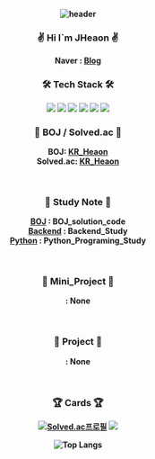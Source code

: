 <div style="font-weight:bold" align = "center">

![header](https://capsule-render.vercel.app/api?type=Soft&&&color=F4BBBB&height=200&section=header&text=HI😀%20I`m%20Heaon✌️&fontSize=30)


### <p style="font-weight:bold"> ✌️ Hi I`m JHeaon ✌️ </p> 

Naver : [Blog](https://blog.naver.com/j3heawon)<br>

### <p style="font-weight:bold"> 🛠️ Tech Stack 🛠️ </p>


<img src="https://img.shields.io/badge/Python-3766AB?style=flat&logo=Python&logoColor=white">
<img src="https://img.shields.io/badge/Git-F05032?style=flat&logo=Git&logoColor=white"> 
<img src="https://img.shields.io/badge/Java-007396?style=flat-square&logo=Java&logoColor=white">
<img src="https://img.shields.io/badge/C++-00599C?style=flat-square&logo=C%2B%2B&logoColor=white">
<img src="https://img.shields.io/badge/C-A8B9CC?style=flat-square&logo=C&logoColor=white">
<img src="https://img.shields.io/badge/css-1572B6?style=flat-square&logo=css3&logoColor=white"><br>
  

### <p style="font-weight:bold"> 📃 BOJ / Solved.ac 📃 </p>
  

BOJ: [KR_Heaon](https://www.acmicpc.net/user/kR_heaon)<br>
Solved.ac: [KR_Heaon](https://solved.ac/profile/kR_heaon)<br>

  
<br>


### <p style="font-weight:bold"> 📁 Study Note 📁 </p>

  
[BOJ](https://github.com/JHeaon/Beakjoon) : BOJ_solution_code<br>
[Backend](https://github.com/JHeaon/Backend_study) : Backend_Study<br>
[Python](https://github.com/JHeaon/Python_programing) : Python_Programing_Study<br>

  
<br>

  
### <p style="font-weight:bold"> 📱 Mini_Project 📱 </p>
[]() : None<br>

  
<br>

  
### <p style="font-weight:bold"> 📱 Project 📱 </p>
[]() : None<br>

  
<br>


### <p style="font-weight:bold"> 🏆 Cards 🏆 </p>



[![Solved.ac프로필](http://mazassumnida.wtf/api/v2/generate_badge?boj=kr_heaon)](https://solved.ac/kr_heaon)
<img src="http://mazandi.herokuapp.com/api?handle=kr_heaon&theme=warm"/>

![Top Langs](https://github-readme-stats.vercel.app/api/top-langs/?username=Jheaon&layout=compact&theme=스타일)


</div>
